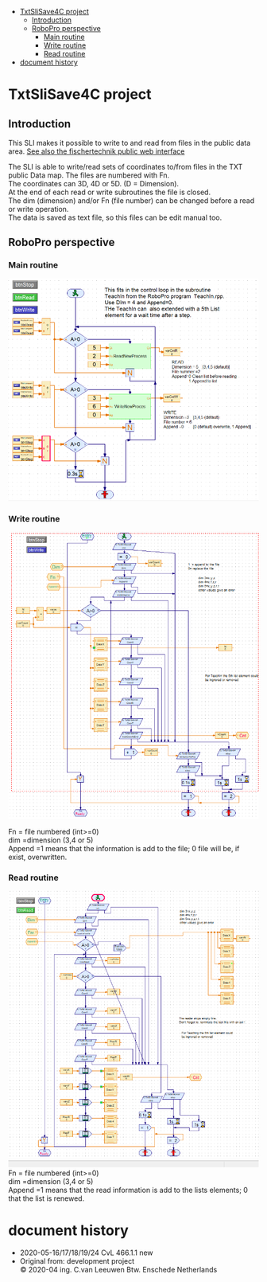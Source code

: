 <!-- TOC depthFrom:1 depthTo:6 withLinks:1 updateOnSave:1 orderedList:0 -->

- [TxtSliSave4C project](#txtslisave4c-project)
	- [Introduction](#introduction)
	- [RoboPro perspective](#robopro-perspective)
		- [Main routine](#main-routine)
		- [Write routine](#write-routine)
		- [Read routine](#read-routine)
- [document history](#document-history)

<!-- /TOC -->
# TxtSliSave4C project

## Introduction 
This SLI makes it possible to write to and read from files in the public data area.
[See also the fischertechnik public web interface](https://github.com/fischertechnik/txt_demo_ROBOPro_SLI/blob/master/HowToUseTxtWeb.md)

The SLI is able to write/read sets of coordinates to/from files in the TXT public Data map. The files are numbered with Fn.<br/>
The coordinates can 3D, 4D or 5D. (D = Dimension).<br/>
At the end of each read or write subroutines the file is closed.<br/>
The dim (dimension) and/or Fn (file number) can be changed before a read or write operation.<br/> 
The data is saved as text file, so this files can be edit manual too.


## RoboPro perspective

### Main routine

![](./docs/rb(1.3_f01).png)


### Write routine

![](./docs/rb(1.3_f02).png)

Fn = file numbered (int>=0)<br/>
dim =dimension (3,4 or 5)<br/>
Append =1 means that the information is add to the file; 0 file will be, if exist, overwritten.


### Read routine

![](./docs/rb(1.3_f03).png)
Fn = file numbered (int>=0)<br/>
dim =dimension (3,4 or 5)<br/>
Append =1 means that the read information is add to the lists elements; 0 that the list is renewed.

# document history 
- 2020-05-16/17/18/19/24 CvL 466.1.1 new<br/>
- Original from: development project<br/>
  © 2020-04 ing. C.van Leeuwen Btw. Enschede Netherlands



